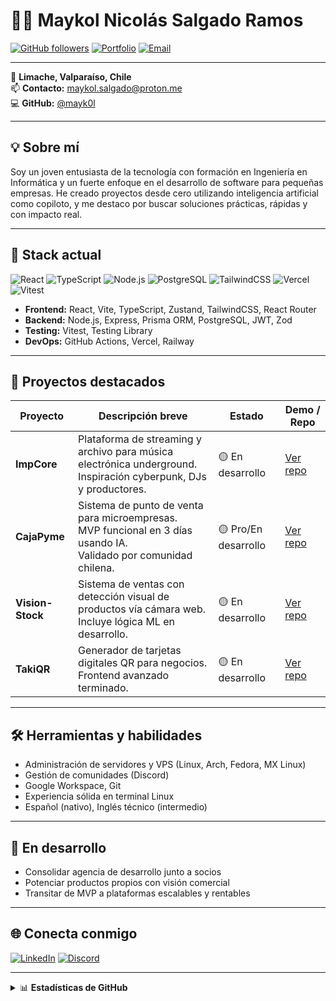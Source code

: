# 👨‍💻 Maykol Nicolás Salgado Ramos

[![GitHub followers](https://img.shields.io/github/followers/mayk0l?color=blue&label=Seguidores&logo=github&style=flat-square)](https://github.com/mayk0l?tab=followers)
[![Portfolio](https://img.shields.io/badge/Portafolio-Web-blue?style=flat-square&logo=vercel)](https://github.com/mayk0l)
[![Email](https://img.shields.io/badge/Email-maykol.salgado@proton.me-orange?style=flat-square&logo=gmail)](mailto:maykol.salgado@proton.me)

---

📍 **Limache, Valparaíso, Chile**  
📫 **Contacto:** [maykol.salgado@proton.me](mailto:maykol.salgado@proton.me)  
💻 **GitHub:** [@mayk0l](https://github.com/mayk0l)

---

## 💡 Sobre mí

Soy un joven entusiasta de la tecnología con formación en Ingeniería en Informática y un fuerte enfoque en el desarrollo de software para pequeñas empresas. He creado proyectos desde cero utilizando inteligencia artificial como copiloto, y me destaco por buscar soluciones prácticas, rápidas y con impacto real.

---

## 🧠 Stack actual

![React](https://img.shields.io/badge/React-20232A?style=flat-square&logo=react&logoColor=61DAFB)
![TypeScript](https://img.shields.io/badge/TypeScript-007ACC?style=flat-square&logo=typescript&logoColor=white)
![Node.js](https://img.shields.io/badge/Node.js-339933?style=flat-square&logo=node.js&logoColor=white)
![PostgreSQL](https://img.shields.io/badge/PostgreSQL-316192?style=flat-square&logo=postgresql&logoColor=white)
![TailwindCSS](https://img.shields.io/badge/TailwindCSS-38B2AC?style=flat-square&logo=tailwind-css&logoColor=white)
![Vercel](https://img.shields.io/badge/Vercel-000000?style=flat-square&logo=vercel&logoColor=white)
![Vitest](https://img.shields.io/badge/Vitest-6E9F18?style=flat-square&logo=vitest&logoColor=white)

- **Frontend:** React, Vite, TypeScript, Zustand, TailwindCSS, React Router  
- **Backend:** Node.js, Express, Prisma ORM, PostgreSQL, JWT, Zod  
- **Testing:** Vitest, Testing Library  
- **DevOps:** GitHub Actions, Vercel, Railway

---

## 🚀 Proyectos destacados

| Proyecto      | Descripción breve | Estado | Demo / Repo |
|---------------|-------------------|--------|-------------|
| **ImpCore**   | Plataforma de streaming y archivo para música electrónica underground.<br>Inspiración cyberpunk, DJs y productores. | 🟡 En desarrollo | [Ver repo](https://github.com/mayk0l/ImpCore) |
| **CajaPyme**  | Sistema de punto de venta para microempresas.<br>MVP funcional en 3 días usando IA.<br>Validado por comunidad chilena. | 🟡 Pro/En desarrollo | [Ver repo](https://github.com/mayk0l/CajaPyme) |
| **Vision-Stock** | Sistema de ventas con detección visual de productos vía cámara web.<br>Incluye lógica ML en desarrollo. | 🟡 En desarrollo | [Ver repo](https://github.com/mayk0l/Vision-Stock) |
| **TakiQR**    | Generador de tarjetas digitales QR para negocios.<br>Frontend avanzado terminado. | 🟡 En desarrollo | [Ver repo](https://github.com/mayk0l/TakiQR) |

---

## 🛠️ Herramientas y habilidades

- Administración de servidores y VPS (Linux, Arch, Fedora, MX Linux)
- Gestión de comunidades (Discord)
- Google Workspace, Git
- Experiencia sólida en terminal Linux
- Español (nativo), Inglés técnico (intermedio)

---

## 🎯 En desarrollo

- Consolidar agencia de desarrollo junto a socios
- Potenciar productos propios con visión comercial
- Transitar de MVP a plataformas escalables y rentables

---

## 🌐 Conecta conmigo

[![LinkedIn](https://img.shields.io/badge/LinkedIn-Maykol%20Salgado-blue?style=flat-square&logo=linkedin)](https://www.linkedin.com/in/mayk0l/)
[![Discord](https://img.shields.io/badge/Discord-mayk0l%237777-5865F2?style=flat-square&logo=discord)](https://discord.gg/yourdiscord)

---

<details>
  <summary>📊 <b>Estadísticas de GitHub</b></summary>
  
  ![Mayk0l's GitHub Stats](https://github-readme-stats.vercel.app/api?username=mayk0l&show_icons=true&theme=github_dark&hide_title=true)
</details>
